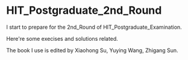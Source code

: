 # HIT_Postgraduate_2nd_Round

I start to prepare for the 2nd_Round of HIT_Postgraduate_Examination.

Here're some execises and solutions related.

The book I use is <The C Programing Language> edited by Xiaohong Su, Yuying Wang, Zhigang Sun.

